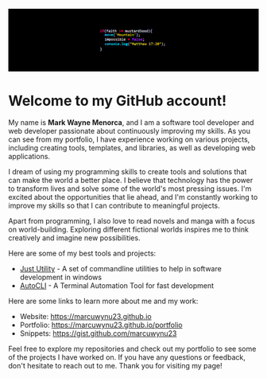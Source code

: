 ![Logo](https://github.com/marcuwynu23/marcuwynu23/blob/main/banner.jpg)



# Welcome to my GitHub account!

My name is **Mark Wayne Menorca**, and I am a software tool developer and web developer passionate about continuously improving my skills. As you can see from my portfolio, I have experience working on various projects, including creating tools, templates, and libraries, as well as developing web applications.

I dream of using my programming skills to create tools and solutions that can make the world a better place. I believe that technology has the power to transform lives and solve some of the world's most pressing issues. I'm excited about the opportunities that lie ahead, and I'm constantly working to improve my skills so that I can contribute to meaningful projects.

Apart from programming, I also love to read novels and manga with a focus on world-building. Exploring different fictional worlds inspires me to think creatively and imagine new possibilities. 


Here are some of my best tools and projects:

-  [Just Utility](https://github.com/marcuwynu23/just-utility) - A set of commandline utilities to help in software development in windows
-  [AutoCLI](https://github.com/marcuwynu23/autocli) - A Terminal Automation Tool for fast development

Here are some links to learn more about me and my work:
- Website: https://marcuwynu23.github.io
- Portfolio: https://marcuwynu23.github.io/portfolio
- Snippets: https://gist.github.com/marcuwynu23

Feel free to explore my repositories and check out my portfolio to see some of the projects I have worked on. If you have any questions or feedback, don't hesitate to reach out to me. Thank you for visiting my page!

